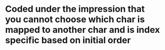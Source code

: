 # Coded under the impression that you cannot choose which char is mapped to another char and is index specific based on initial order
